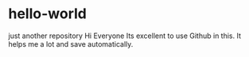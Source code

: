 # hello-world
just another repository
Hi Everyone
Its excellent to use Github in this. It helps me a lot and save automatically.
